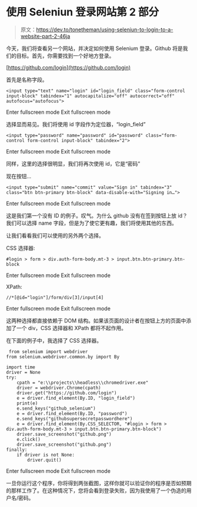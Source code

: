 # 使用 Seleniun 登录网站第 2 部分

> 原文：<https://dev.to/tonetheman/using-seleniun-to-login-to-a-website-part-2-46ja>

今天，我们将查看另一个网站，并决定如何使用 Selenium 登录。Github 将是我们的目标。首先，你需要找到一个好地方登录。

[https://github.com/login](https://github.com/login)

首先是名称字段。

```
<input type="text" name="login" id="login_field" class="form-control input-block" tabindex="1" autocapitalize="off" autocorrect="off" autofocus="autofocus"> 
```

Enter fullscreen mode Exit fullscreen mode

选择显而易见。我们将使用 id 字段作为定位器，“login_field”

```
<input type="password" name="password" id="password" class="form-control form-control input-block" tabindex="2"> 
```

Enter fullscreen mode Exit fullscreen mode

同样，这里的选择很明显，我们将再次使用 id，它是“密码”

现在按钮...

```
<input type="submit" name="commit" value="Sign in" tabindex="3" class="btn btn-primary btn-block" data-disable-with="Signing in…"> 
```

Enter fullscreen mode Exit fullscreen mode

这是我们第一个没有 ID 的例子。叹气。为什么 github 没有在签到按钮上放 id？我们可以选择 name 字段，但是为了使它更有趣，我们将使用其他的东西。

让我们看看我们可以使用的另外两个选择。

CSS 选择器:

```
#login > form > div.auth-form-body.mt-3 > input.btn.btn-primary.btn-block 
```

Enter fullscreen mode Exit fullscreen mode

XPath:

```
//*[@id="login"]/form/div[3]/input[4] 
```

Enter fullscreen mode Exit fullscreen mode

这两种选择都直接依赖于 DOM 结构。如果该页面的设计者在按钮上方的页面中添加了一个 div，CSS 选择器和 XPath 都将不起作用。

在下面的例子中，我选择了 CSS 选择器。

```
 from selenium import webdriver
from selenium.webdriver.common.by import By

import time
driver = None
try:
    cpath = "e:\\projects\\headless\\chromedriver.exe"
    driver = webdriver.Chrome(cpath)
    driver.get("https://github.com/login")
    e = driver.find_element(By.ID, "login_field")
    print(e)
    e.send_keys("github_selenium")
    e = driver.find_element(By.ID, "password")
    e.send_keys("githubsupersecretpasswordhere")
    e = driver.find_element(By.CSS_SELECTOR, "#login > form > div.auth-form-body.mt-3 > input.btn.btn-primary.btn-block")
    driver.save_screenshot("github.png")
    e.click()
    driver.save_screenshot("github.png")
finally:
    if driver is not None:
        driver.quit() 
```

Enter fullscreen mode Exit fullscreen mode

一旦你运行这个程序，你将得到两张截图，这样你就可以验证你的程序是否如预期的那样工作了。在这种情况下，您将会看到登录失败，因为我使用了一个伪造的用户名/密码。